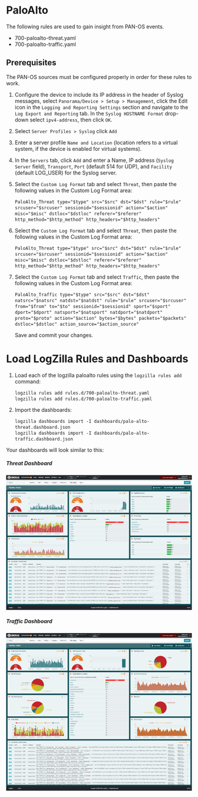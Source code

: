# PaloAlto
The following rules are used to gain insight from PAN-OS events.

* 700-paloalto-threat.yaml
* 700-paloalto-traffic.yaml

## Prerequisites
The PAN-OS sources must be configured properly in order for these rules to work.

1. Configure the device to include its IP address in the header of Syslog messages, select `Panorama/Device > Setup > Management`, click the Edit icon in the `Logging and Reporting Settings` section and navigate to the `Log Export and Reporting` tab. In the `Syslog HOSTNAME Format` drop-down select `ipv4-address`, then click `OK`.

2. Select `Server Profiles > Syslog` click `Add`

3. Enter a server profile `Name and Location` (location refers to a virtual system, if the device is enabled for virtual systems).

4. In the `Servers` tab, click `Add` and enter a Name, IP address (`Syslog Server` field), `Transport`, `Port` (default 514 for UDP), and `Facility` (default LOG_USER) for the Syslog server.

5. Select the `Custom Log Format` tab and select `Threat`, then paste the following values in the Custom Log Format area:

	```
	PaloAlto_Threat type="$type" src="$src" dst="$dst" rule="$rule" srcuser="$srcuser" sessionid="$sessionid" action="$action" misc="$misc" dstloc="$dstloc" referer="$referer" http_method="$http_method" http_headers="$http_headers"
	```

6. Select the `Custom Log Format` tab and select `Threat`, then paste the following values in the Custom Log Format area:

	```
	PaloAlto_Threat type="$type" src="$src" dst="$dst" rule="$rule" srcuser="$srcuser" sessionid="$sessionid" action="$action" misc="$misc" dstloc="$dstloc" referer="$referer" http_method="$http_method" http_headers="$http_headers"
	```

7. Select the `Custom Log Format` tab and select `Traffic`, then paste the following values in the Custom Log Format area:

	```
	PaloAlto_Traffic type="$type" src="$src" dst="$dst" natsrc="$natsrc" natdst="$natdst" rule="$rule" srcuser="$srcuser" from="$from" to="$to" sessionid="$sessionid" sport="$sport" dport="$dport" natsport="$natsport" natdport="$natdport" proto="$proto" action="$action" bytes="$bytes" packets="$packets" dstloc="$dstloc" action_source="$action_source"
	```

	Save and commit your changes.


# Load LogZilla Rules and Dashboards
1. Load each of the logzilla paloalto rules using the `logzilla rules add` command:

	```
	logzilla rules add rules.d/700-paloalto-threat.yaml
	logzilla rules add rules.d/700-paloalto-traffic.yaml
	```

2. Import the dashboards:

	```
	logzilla dashboards import -I dashboards/palo-alto-threat.dashboard.json
	logzilla dashboards import -I dashboards/palo-alto-traffic.dashboard.json
	```

Your dashboards will look similar to this:

##### Threat Dashboard

![PAN-OS Threats](images/pan-os-threat-dashboard.png)

##### Traffic Dashboard

![PAN-OS Traffic](images/pan-os-traffic-dashboard.png)
